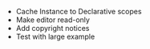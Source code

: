 * Cache Instance to Declarative scopes
* Make editor read-only
* Add copyright notices
* Test with large example